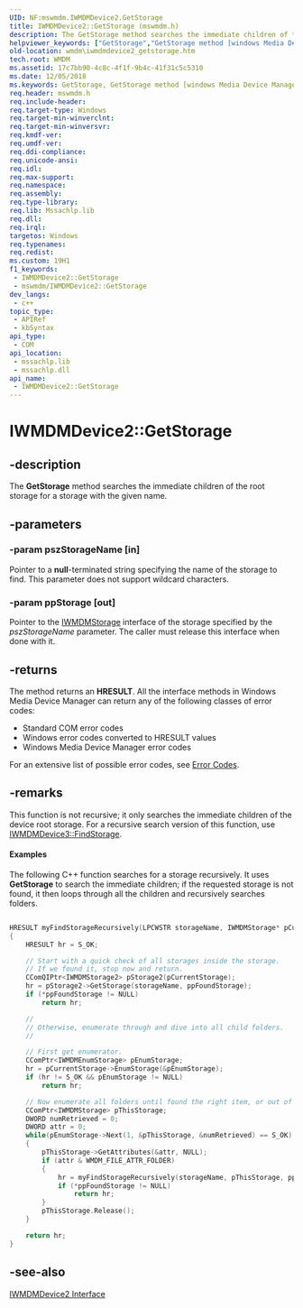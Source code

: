 ```yaml
---
UID: NF:mswmdm.IWMDMDevice2.GetStorage
title: IWMDMDevice2::GetStorage (mswmdm.h)
description: The GetStorage method searches the immediate children of the root storage for a storage with the given name.
helpviewer_keywords: ["GetStorage","GetStorage method [windows Media Device Manager]","GetStorage method [windows Media Device Manager]","IWMDMDevice2 interface","IWMDMDevice2 interface [windows Media Device Manager]","GetStorage method","IWMDMDevice2.GetStorage","IWMDMDevice2::GetStorage","IWMDMDevice2GetStorage","mswmdm/IWMDMDevice2::GetStorage","wmdm.iwmdmdevice2_getstorage"]
old-location: wmdm\iwmdmdevice2_getstorage.htm
tech.root: WMDM
ms.assetid: 17c7bb90-4c8c-4f1f-9b4c-41f31c5c5310
ms.date: 12/05/2018
ms.keywords: GetStorage, GetStorage method [windows Media Device Manager], GetStorage method [windows Media Device Manager],IWMDMDevice2 interface, IWMDMDevice2 interface [windows Media Device Manager],GetStorage method, IWMDMDevice2.GetStorage, IWMDMDevice2::GetStorage, IWMDMDevice2GetStorage, mswmdm/IWMDMDevice2::GetStorage, wmdm.iwmdmdevice2_getstorage
req.header: mswmdm.h
req.include-header: 
req.target-type: Windows
req.target-min-winverclnt: 
req.target-min-winversvr: 
req.kmdf-ver: 
req.umdf-ver: 
req.ddi-compliance: 
req.unicode-ansi: 
req.idl: 
req.max-support: 
req.namespace: 
req.assembly: 
req.type-library: 
req.lib: Mssachlp.lib
req.dll: 
req.irql: 
targetos: Windows
req.typenames: 
req.redist: 
ms.custom: 19H1
f1_keywords:
 - IWMDMDevice2::GetStorage
 - mswmdm/IWMDMDevice2::GetStorage
dev_langs:
 - c++
topic_type:
 - APIRef
 - kbSyntax
api_type:
 - COM
api_location:
 - mssachlp.lib
 - mssachlp.dll
api_name:
 - IWMDMDevice2::GetStorage
---
```


# IWMDMDevice2::GetStorage


## -description

The <b>GetStorage</b> method searches the immediate children of the root storage for a storage with the given name.

## -parameters

### -param pszStorageName [in]

Pointer to a <b>null</b>-terminated string specifying the name of the storage to find. This parameter does not support wildcard characters.

### -param ppStorage [out]

Pointer to the <a href="/windows/desktop/api/mswmdm/nn-mswmdm-iwmdmstorage">IWMDMStorage</a> interface of the storage specified by the <i>pszStorageName</i> parameter. The caller must release this interface when done with it.

## -returns

The method returns an <b>HRESULT</b>. All the interface methods in Windows Media Device Manager can return any of the following classes of error codes:

<ul>
<li>Standard COM error codes </li>
<li>Windows error codes converted to HRESULT values </li>
<li>Windows Media Device Manager error codes </li>
</ul>
For an extensive list of possible error codes, see <a href="/windows/desktop/WMDM/error-codes">Error Codes</a>.

## -remarks

This function is not recursive; it only searches the immediate children of the device root storage. For a recursive search version of this function, use <a href="/windows/desktop/api/mswmdm/nf-mswmdm-iwmdmdevice3-findstorage">IWMDMDevice3::FindStorage</a>.


#### Examples

The following C++ function searches for a storage recursively. It uses <b>GetStorage</b> to search the immediate children; if the requested storage is not found, it then loops through all the children and recursively searches folders.


```cpp

HRESULT myFindStorageRecursively(LPCWSTR storageName, IWMDMStorage* pCurrentStorage, IWMDMStorage** ppFoundStorage)
{
    HRESULT hr = S_OK;

    // Start with a quick check of all storages inside the storage.
    // If we found it, stop now and return.
    CComQIPtr<IWMDMStorage2> pStorage2(pCurrentStorage);
    hr = pStorage2->GetStorage(storageName, ppFoundStorage);
    if (*ppFoundStorage != NULL)
        return hr;

    //
    // Otherwise, enumerate through and dive into all child folders.
    //

    // First get enumerator.
    CComPtr<IWMDMEnumStorage> pEnumStorage;
    hr = pCurrentStorage->EnumStorage(&pEnumStorage);
    if (hr != S_OK && pEnumStorage != NULL)
        return hr;

    // Now enumerate all folders until found the right item, or out of folders.
    CComPtr<IWMDMStorage> pThisStorage;
    DWORD numRetrieved = 0;
    DWORD attr = 0;
    while(pEnumStorage->Next(1, &pThisStorage, &numRetrieved) == S_OK)
    {
        pThisStorage->GetAttributes(&attr, NULL);
        if (attr & WMDM_FILE_ATTR_FOLDER)
        {
            hr = myFindStorageRecursively(storageName, pThisStorage, ppFoundStorage);
            if (*ppFoundStorage != NULL)
                return hr;
        }
        pThisStorage.Release();
    }

    return hr;
}

```

## -see-also

<a href="/windows/desktop/api/mswmdm/nn-mswmdm-iwmdmdevice2">IWMDMDevice2 Interface</a>

